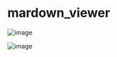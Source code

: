 # mardown_viewer

![image](https://user-images.githubusercontent.com/75472027/135966707-968f2efc-9e07-4db2-80d3-e2a42dde2402.png)

![image](https://user-images.githubusercontent.com/75472027/135966816-ea7bebe8-41c9-4ba4-afbb-5f5b6fb69c91.png)
